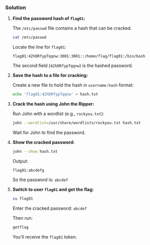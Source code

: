 ### Solution

1. **Find the password hash of `flag01`:**

	The `/etc/passwd` file contains a hash that can be cracked.

	```bash
	cat /etc/passwd
	```

	Locate the line for `flag01`:
	```
	flag01:42hDRfypTqqnw:3001:3001::/home/flag/flag01:/bin/bash
	```

	The second field (`42hDRfypTqqnw`) is the hashed password.

2. **Save the hash to a file for cracking:**

	Create a new file to hold the hash in `username:hash` format:
	```bash
	echo 'flag01:42hDRfypTqqnw' > hash.txt
	```

3. **Crack the hash using John the Ripper:**

	Run John with a wordlist (e.g., `rockyou.txt`):
	```bash
	john --wordlist=/usr/share/wordlists/rockyou.txt hash.txt
	```

	Wait for John to find the password.

4. **Show the cracked password:**

	```bash
	john --show hash.txt
	```

	Output:
	```
	flag01:abcdefg
	```
	So the password is: `abcdef`

5. **Switch to user `flag01` and get the flag:**

	```bash
	su flag01
	```

	Enter the cracked password: `abcdef`

	Then run:
	```bash
	getflag
	```

	You’ll receive the `flag01` token.
